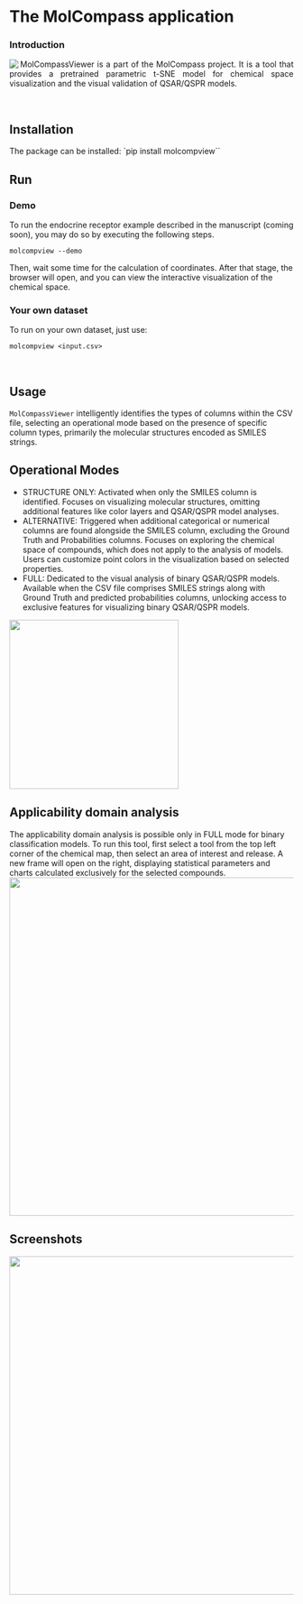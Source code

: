 The MolCompass application
=======
### Introduction

<img align="left" src="https://user-images.githubusercontent.com/4963384/218703831-1460bc07-7e9f-417e-9b0c-c9675db5de9f.png"> 
<p align="justify">
MolCompassViewer is a part of the MolCompass project. It is a tool that provides a pretrained parametric t-SNE model for chemical space visualization and the visual validation of QSAR/QSPR models.  
</p>

<br clear="left">

## Installation
The package can be installed: `pip install molcompview``
<br>

## Run
### Demo
To run the endocrine receptor example described in the manuscript (coming soon), you may do so by executing the following steps.
```
molcompview --demo
```
Then, wait some time for the calculation of coordinates. After that stage, the browser will open, and you can view the interactive visualization of the chemical space.
### Your own dataset
To run on your own dataset, just use:
```
molcompview <input.csv>
```
<br>

## Usage
`MolCompassViewer` intelligently identifies the types of columns within the CSV file, selecting an operational mode based on the presence of specific column types, primarily the molecular structures encoded as SMILES strings.
<br>
  
## Operational Modes 

* STRUCTURE ONLY:
Activated when only the SMILES column is identified.
Focuses on visualizing molecular structures, omitting additional features like color layers and QSAR/QSPR model analyses.
* ALTERNATIVE:
Triggered when additional categorical or numerical columns are found alongside the SMILES column, excluding the Ground Truth and Probabilities columns.
Focuses on exploring the chemical space of compounds, which does not apply to the analysis of models. Users can customize point colors in the visualization based on selected properties.
* FULL:
Dedicated to the visual analysis of binary QSAR/QSPR models.
Available when the CSV file comprises SMILES strings along with Ground Truth and predicted probabilities columns, unlocking access to exclusive features for visualizing binary QSAR/QSPR models.
<img align="left" src="https://github.com/sergsb/molcompview/assets/4963384/4716e786-466a-4412-9f04-b95136bfc1bd.png" width='300px'> 

<br clear="left">

## Applicability domain analysis 
The applicability domain analysis is possible only in FULL mode for binary classification models. To run this tool, first select a tool from the top left corner of the chemical map, then select an area of interest and release. A new frame will open on the right, displaying statistical parameters and charts calculated exclusively for the selected compounds.
<img align="left" src="https://github.com/sergsb/molcompview/assets/4963384/43348a05-d700-428d-9112-d11e29d937d4" width='600px'> 


<br clear="left">

## Screenshots

<img align="left" src="https://github.com/sergsb/molcompview/assets/4963384/07be5580-8d21-4f50-b528-80f5b5d0e5f6.png" width='600px'> 

